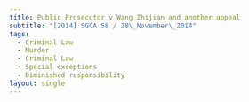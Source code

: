 ```yaml
---
title: Public Prosecutor v Wang Zhijian and another appeal
subtitle: "[2014] SGCA 58 / 28\_November\_2014"
tags:
  - Criminal Law
  - Murder
  - Criminal Law
  - Special exceptions
  - Diminished responsibility
layout: single
---
```


